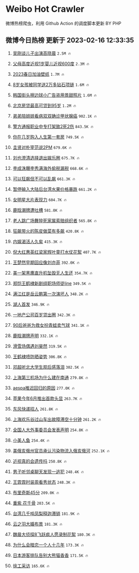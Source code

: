 # Weibo Hot Crawler 



微博热榜爬虫，利用 Github Action 的调度脚本更新 BY PHP 


## 微博今日热榜 更新于 2023-02-16 12:33:35 
1. [吴刚谈儿子出演高晓晨](https://s.weibo.com/weibo?q=%23%E5%90%B4%E5%88%9A%E8%B0%88%E5%84%BF%E5%AD%90%E5%87%BA%E6%BC%94%E9%AB%98%E6%99%93%E6%99%A8%23&t=31&band_rank=1&Refer=top) `2.5M 🔥` 

1. [父母高度近视1岁婴儿近视600度](https://s.weibo.com/weibo?q=%23%E7%88%B6%E6%AF%8D%E9%AB%98%E5%BA%A6%E8%BF%91%E8%A7%861%E5%B2%81%E5%A9%B4%E5%84%BF%E8%BF%91%E8%A7%86600%E5%BA%A6%23&t=31&band_rank=2&Refer=top) `2.3M 🔥` 

1. [2023春日加油壁纸](https://s.weibo.com/weibo?q=%232023%E6%98%A5%E6%97%A5%E5%8A%A0%E6%B2%B9%E5%A3%81%E7%BA%B8%23&t=31&band_rank=3&Refer=top) `1.7M 🔥` 

1. [8岁女孩被同学送2万多钻石项链](https://s.weibo.com/weibo?q=%238%E5%B2%81%E5%A5%B3%E5%AD%A9%E8%A2%AB%E5%90%8C%E5%AD%A6%E9%80%812%E4%B8%87%E5%A4%9A%E9%92%BB%E7%9F%B3%E9%A1%B9%E9%93%BE%23&t=31&band_rank=4&Refer=top) `1.6M 🔥` 

1. [韩国街头擦边球小广告盗用景甜照片](https://s.weibo.com/weibo?q=%23%E9%9F%A9%E5%9B%BD%E8%A1%97%E5%A4%B4%E6%93%A6%E8%BE%B9%E7%90%83%E5%B0%8F%E5%B9%BF%E5%91%8A%E7%9B%97%E7%94%A8%E6%99%AF%E7%94%9C%E7%85%A7%E7%89%87%23&t=31&band_rank=5&Refer=top) `1.6M 🔥` 

1. [北京房贷最高可贷到95岁](https://s.weibo.com/weibo?q=%23%E5%8C%97%E4%BA%AC%E6%88%BF%E8%B4%B7%E6%9C%80%E9%AB%98%E5%8F%AF%E8%B4%B7%E5%88%B095%E5%B2%81%23&t=31&band_rank=6&Refer=top) `1.2M 🔥` 

1. [弟弟陪姐姐看病双双确诊甲状腺癌](https://s.weibo.com/weibo?q=%23%E5%BC%9F%E5%BC%9F%E9%99%AA%E5%A7%90%E5%A7%90%E7%9C%8B%E7%97%85%E5%8F%8C%E5%8F%8C%E7%A1%AE%E8%AF%8A%E7%94%B2%E7%8A%B6%E8%85%BA%E7%99%8C%23&t=31&band_rank=7&Refer=top) `902.1K 🔥` 

1. [警方通报职业中专打架致2死2伤](https://s.weibo.com/weibo?q=%23%E8%AD%A6%E6%96%B9%E9%80%9A%E6%8A%A5%E8%81%8C%E4%B8%9A%E4%B8%AD%E4%B8%93%E6%89%93%E6%9E%B6%E8%87%B42%E6%AD%BB2%E4%BC%A4%23&t=31&band_rank=8&Refer=top) `843.5K 🔥` 

1. [你在几岁购入人生第一套房](https://s.weibo.com/weibo?q=%23%E4%BD%A0%E5%9C%A8%E5%87%A0%E5%B2%81%E8%B4%AD%E5%85%A5%E4%BA%BA%E7%94%9F%E7%AC%AC%E4%B8%80%E5%A5%97%E6%88%BF%23&t=31&band_rank=9&Refer=top) `749.5K 🔥` 

1. [圭贤对朴宰范说2PM](https://s.weibo.com/weibo?q=%23%E5%9C%AD%E8%B4%A4%E5%AF%B9%E6%9C%B4%E5%AE%B0%E8%8C%83%E8%AF%B42PM%23&t=31&band_rank=10&Refer=top) `679.6K 🔥` 

1. [刘也澄清选择退出娱乐圈](https://s.weibo.com/weibo?q=%23%E5%88%98%E4%B9%9F%E6%BE%84%E6%B8%85%E9%80%89%E6%8B%A9%E9%80%80%E5%87%BA%E5%A8%B1%E4%B9%90%E5%9C%88%23&t=31&band_rank=11&Refer=top) `675.7K 🔥` 

1. [李成洙曝李秀满海外偷税漏税](https://s.weibo.com/weibo?q=%23%E6%9D%8E%E6%88%90%E6%B4%99%E6%9B%9D%E6%9D%8E%E7%A7%80%E6%BB%A1%E6%B5%B7%E5%A4%96%E5%81%B7%E7%A8%8E%E6%BC%8F%E7%A8%8E%23&t=31&band_rank=12&Refer=top) `668.6K 🔥` 

1. [可以狂飙但不可以乱飙](https://s.weibo.com/weibo?q=%23%E5%8F%AF%E4%BB%A5%E7%8B%82%E9%A3%99%E4%BD%86%E4%B8%8D%E5%8F%AF%E4%BB%A5%E4%B9%B1%E9%A3%99%23&t=31&band_rank=13&Refer=top) `661.3K 🔥` 

1. [暂停输入大陆后台湾水果价格暴跌](https://s.weibo.com/weibo?q=%23%E6%9A%82%E5%81%9C%E8%BE%93%E5%85%A5%E5%A4%A7%E9%99%86%E5%90%8E%E5%8F%B0%E6%B9%BE%E6%B0%B4%E6%9E%9C%E4%BB%B7%E6%A0%BC%E6%9A%B4%E8%B7%8C%23&t=31&band_rank=14&Refer=top) `661.2K 🔥` 

1. [女明星大片表现力](https://s.weibo.com/weibo?q=%23%E5%A5%B3%E6%98%8E%E6%98%9F%E5%A4%A7%E7%89%87%E8%A1%A8%E7%8E%B0%E5%8A%9B%23&t=31&band_rank=15&Refer=top) `604.7K 🔥` 

1. [鹿晗潮牌遭吐槽](https://s.weibo.com/weibo?q=%23%E9%B9%BF%E6%99%97%E6%BD%AE%E7%89%8C%E9%81%AD%E5%90%90%E6%A7%BD%23&t=31&band_rank=16&Refer=top) `581.0K 🔥` 

1. [老人跳广场舞猝死家属索赔组织者](https://s.weibo.com/weibo?q=%23%E8%80%81%E4%BA%BA%E8%B7%B3%E5%B9%BF%E5%9C%BA%E8%88%9E%E7%8C%9D%E6%AD%BB%E5%AE%B6%E5%B1%9E%E7%B4%A2%E8%B5%94%E7%BB%84%E7%BB%87%E8%80%85%23&t=31&band_rank=17&Refer=top) `565.8K 🔥` 

1. [狂飙带火的陈皮做菜有多飙](https://s.weibo.com/weibo?q=%23%E7%8B%82%E9%A3%99%E5%B8%A6%E7%81%AB%E7%9A%84%E9%99%88%E7%9A%AE%E5%81%9A%E8%8F%9C%E6%9C%89%E5%A4%9A%E9%A3%99%23&t=31&band_rank=18&Refer=top) `420.8K 🔥` 

1. [内娱渴活人久矣](https://s.weibo.com/weibo?q=%23%E5%86%85%E5%A8%B1%E6%B8%B4%E6%B4%BB%E4%BA%BA%E4%B9%85%E7%9F%A3%23&t=31&band_rank=19&Refer=top) `415.3K 🔥` 

1. [倪大红惠英红梁家辉叶童打水仗花絮](https://s.weibo.com/weibo?q=%E5%80%AA%E5%A4%A7%E7%BA%A2%E6%83%A0%E8%8B%B1%E7%BA%A2%E6%A2%81%E5%AE%B6%E8%BE%89%E5%8F%B6%E7%AB%A5%E6%89%93%E6%B0%B4%E4%BB%97%E8%8A%B1%E7%B5%AE&t=31&band_rank=20&Refer=top) `407.7K 🔥` 

1. [王楚然早期回应像刘亦菲](https://s.weibo.com/weibo?q=%23%E7%8E%8B%E6%A5%9A%E7%84%B6%E6%97%A9%E6%9C%9F%E5%9B%9E%E5%BA%94%E5%83%8F%E5%88%98%E4%BA%A6%E8%8F%B2%23&t=31&band_rank=21&Refer=top) `392.0K 🔥` 

1. [美一架黑鹰直升机坠毁无人生还](https://s.weibo.com/weibo?q=%23%E7%BE%8E%E4%B8%80%E6%9E%B6%E9%BB%91%E9%B9%B0%E7%9B%B4%E5%8D%87%E6%9C%BA%E5%9D%A0%E6%AF%81%E6%97%A0%E4%BA%BA%E7%94%9F%E8%BF%98%23&t=31&band_rank=22&Refer=top) `354.7K 🔥` 

1. [郑恺王鹤棣新剧组职场师徒line](https://s.weibo.com/weibo?q=%23%E9%83%91%E6%81%BA%E7%8E%8B%E9%B9%A4%E6%A3%A3%E6%96%B0%E5%89%A7%E7%BB%84%E8%81%8C%E5%9C%BA%E5%B8%88%E5%BE%92line%23&t=31&band_rank=23&Refer=top) `349.5K 🔥` 

1. [满江红是岳云鹏第一次演坏人](https://s.weibo.com/weibo?q=%23%E6%BB%A1%E6%B1%9F%E7%BA%A2%E6%98%AF%E5%B2%B3%E4%BA%91%E9%B9%8F%E7%AC%AC%E4%B8%80%E6%AC%A1%E6%BC%94%E5%9D%8F%E4%BA%BA%23&t=31&band_rank=24&Refer=top) `348.2K 🔥` 

1. [湖人首发](https://s.weibo.com/weibo?q=%E6%B9%96%E4%BA%BA%E9%A6%96%E5%8F%91&t=31&band_rank=25&Refer=top) `346.9K 🔥` 

1. [一地产公司百岁贷出圈](https://s.weibo.com/weibo?q=%23%E4%B8%80%E5%9C%B0%E4%BA%A7%E5%85%AC%E5%8F%B8%E7%99%BE%E5%B2%81%E8%B4%B7%E5%87%BA%E5%9C%88%23&t=31&band_rank=26&Refer=top) `342.3K 🔥` 

1. [90后爸爸为救女扮青蛙卖气球](https://s.weibo.com/weibo?q=%2390%E5%90%8E%E7%88%B8%E7%88%B8%E4%B8%BA%E6%95%91%E5%A5%B3%E6%89%AE%E9%9D%92%E8%9B%99%E5%8D%96%E6%B0%94%E7%90%83%23&t=31&band_rank=27&Refer=top) `341.1K 🔥` 

1. [鹿晗潮牌声明](https://s.weibo.com/weibo?q=%23%E9%B9%BF%E6%99%97%E6%BD%AE%E7%89%8C%E5%A3%B0%E6%98%8E%23&t=31&band_rank=28&Refer=top) `332.1K 🔥` 

1. [滑雪场偶遇刘昊然](https://s.weibo.com/weibo?q=%23%E6%BB%91%E9%9B%AA%E5%9C%BA%E5%81%B6%E9%81%87%E5%88%98%E6%98%8A%E7%84%B6%23&t=31&band_rank=29&Refer=top) `319.5K 🔥` 

1. [王鹤棣喷防晒姿势](https://s.weibo.com/weibo?q=%23%E7%8E%8B%E9%B9%A4%E6%A3%A3%E5%96%B7%E9%98%B2%E6%99%92%E5%A7%BF%E5%8A%BF%23&t=31&band_rank=30&Refer=top) `306.8K 🔥` 

1. [邓超听北大学生观后感落泪](https://s.weibo.com/weibo?q=%23%E9%82%93%E8%B6%85%E5%90%AC%E5%8C%97%E5%A4%A7%E5%AD%A6%E7%94%9F%E8%A7%82%E5%90%8E%E6%84%9F%E8%90%BD%E6%B3%AA%23&t=31&band_rank=31&Refer=top) `302.5K 🔥` 

1. [上海第三机场为什么建在南通](https://s.weibo.com/weibo?q=%23%E4%B8%8A%E6%B5%B7%E7%AC%AC%E4%B8%89%E6%9C%BA%E5%9C%BA%E4%B8%BA%E4%BB%80%E4%B9%88%E5%BB%BA%E5%9C%A8%E5%8D%97%E9%80%9A%23&t=31&band_rank=32&Refer=top) `279.8K 🔥` 

1. [aespa推迟回归的原因](https://s.weibo.com/weibo?q=%23aespa%E6%8E%A8%E8%BF%9F%E5%9B%9E%E5%BD%92%E7%9A%84%E5%8E%9F%E5%9B%A0%23&t=31&band_rank=33&Refer=top) `277.0K 🔥` 

1. [苹果今年6月推出首款头显](https://s.weibo.com/weibo?q=%23%E8%8B%B9%E6%9E%9C%E4%BB%8A%E5%B9%B46%E6%9C%88%E6%8E%A8%E5%87%BA%E9%A6%96%E6%AC%BE%E5%A4%B4%E6%98%BE%23&t=31&band_rank=34&Refer=top) `263.7K 🔥` 

1. [东风快递招人](https://s.weibo.com/weibo?q=%23%E4%B8%9C%E9%A3%8E%E5%BF%AB%E9%80%92%E6%8B%9B%E4%BA%BA%23&t=31&band_rank=35&Refer=top) `261.8K 🔥` 

1. [上海欢乐谷过山车出故障滞空十分钟](https://s.weibo.com/weibo?q=%23%E4%B8%8A%E6%B5%B7%E6%AC%A2%E4%B9%90%E8%B0%B7%E8%BF%87%E5%B1%B1%E8%BD%A6%E5%87%BA%E6%95%85%E9%9A%9C%E6%BB%9E%E7%A9%BA%E5%8D%81%E5%88%86%E9%92%9F%23&t=31&band_rank=36&Refer=top) `261.2K 🔥` 

1. [全国人大外事委员会发表声明](https://s.weibo.com/weibo?q=%23%E5%85%A8%E5%9B%BD%E4%BA%BA%E5%A4%A7%E5%A4%96%E4%BA%8B%E5%A7%94%E5%91%98%E4%BC%9A%E5%8F%91%E8%A1%A8%E5%A3%B0%E6%98%8E%23&t=31&band_rank=37&Refer=top) `254.8K 🔥` 

1. [小美人鱼](https://s.weibo.com/weibo?q=%E5%B0%8F%E7%BE%8E%E4%BA%BA%E9%B1%BC&t=31&band_rank=38&Refer=top) `254.4K 🔥` 

1. [美俄亥俄州官员承认污染物流入俄亥俄河](https://s.weibo.com/weibo?q=%23%E7%BE%8E%E4%BF%84%E4%BA%A5%E4%BF%84%E5%B7%9E%E5%AE%98%E5%91%98%E6%89%BF%E8%AE%A4%E6%B1%A1%E6%9F%93%E7%89%A9%E6%B5%81%E5%85%A5%E4%BF%84%E4%BA%A5%E4%BF%84%E6%B2%B3%23&t=31&band_rank=39&Refer=top) `252.1K 🔥` 

1. [近视真的会遗传吗](https://s.weibo.com/weibo?q=%23%E8%BF%91%E8%A7%86%E7%9C%9F%E7%9A%84%E4%BC%9A%E9%81%97%E4%BC%A0%E5%90%97%23&t=31&band_rank=40&Refer=top) `250.8K 🔥` 

1. [男子听邻桌聊天发现一逃犯](https://s.weibo.com/weibo?q=%23%E7%94%B7%E5%AD%90%E5%90%AC%E9%82%BB%E6%A1%8C%E8%81%8A%E5%A4%A9%E5%8F%91%E7%8E%B0%E4%B8%80%E9%80%83%E7%8A%AF%23&t=31&band_rank=41&Refer=top) `248.4K 🔥` 

1. [王霏霏时装周看秀状态](https://s.weibo.com/weibo?q=%23%E7%8E%8B%E9%9C%8F%E9%9C%8F%E6%97%B6%E8%A3%85%E5%91%A8%E7%9C%8B%E7%A7%80%E7%8A%B6%E6%80%81%23&t=31&band_rank=42&Refer=top) `248.3K 🔥` 

1. [布里奇斯45分](https://s.weibo.com/weibo?q=%23%E5%B8%83%E9%87%8C%E5%A5%87%E6%96%AF45%E5%88%86%23&t=31&band_rank=43&Refer=top) `209.0K 🔥` 

1. [重紫 花千骨](https://s.weibo.com/weibo?q=%E9%87%8D%E7%B4%AB%20%E8%8A%B1%E5%8D%83%E9%AA%A8&t=31&band_rank=44&Refer=top) `203.5K 🔥` 

1. [台湾几千吨凤梨释迦滞销](https://s.weibo.com/weibo?q=%23%E5%8F%B0%E6%B9%BE%E5%87%A0%E5%8D%83%E5%90%A8%E5%87%A4%E6%A2%A8%E9%87%8A%E8%BF%A6%E6%BB%9E%E9%94%80%23&t=31&band_rank=45&Refer=top) `181.9K 🔥` 

1. [云之羽大婚布景](https://s.weibo.com/weibo?q=%23%E4%BA%91%E4%B9%8B%E7%BE%BD%E5%A4%A7%E5%A9%9A%E5%B8%83%E6%99%AF%23&t=31&band_rank=46&Refer=top) `181.3K 🔥` 

1. [魏晨大侦探8飞跃疯人愿录制花絮](https://s.weibo.com/weibo?q=%23%E9%AD%8F%E6%99%A8%E5%A4%A7%E4%BE%A6%E6%8E%A28%E9%A3%9E%E8%B7%83%E7%96%AF%E4%BA%BA%E6%84%BF%E5%BD%95%E5%88%B6%E8%8A%B1%E7%B5%AE%23&t=31&band_rank=47&Refer=top) `180.3K 🔥` 

1. [为什么会暗恋一个人十几年](https://s.weibo.com/weibo?q=%23%E4%B8%BA%E4%BB%80%E4%B9%88%E4%BC%9A%E6%9A%97%E6%81%8B%E4%B8%80%E4%B8%AA%E4%BA%BA%E5%8D%81%E5%87%A0%E5%B9%B4%23&t=31&band_rank=48&Refer=top) `173.3K 🔥` 

1. [日本游客排队告别大熊猫香香](https://s.weibo.com/weibo?q=%23%E6%97%A5%E6%9C%AC%E6%B8%B8%E5%AE%A2%E6%8E%92%E9%98%9F%E5%91%8A%E5%88%AB%E5%A4%A7%E7%86%8A%E7%8C%AB%E9%A6%99%E9%A6%99%23&t=31&band_rank=49&Refer=top) `171.5K 🔥` 

1. [徐工采访](https://s.weibo.com/weibo?q=%E5%BE%90%E5%B7%A5%E9%87%87%E8%AE%BF&t=31&band_rank=50&Refer=top) `165.6K 🔥` 

